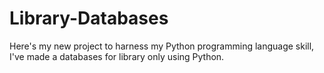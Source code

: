 # Library-Databases
Here's my new project to harness my Python programming language skill, I've made a databases for library only using Python.

